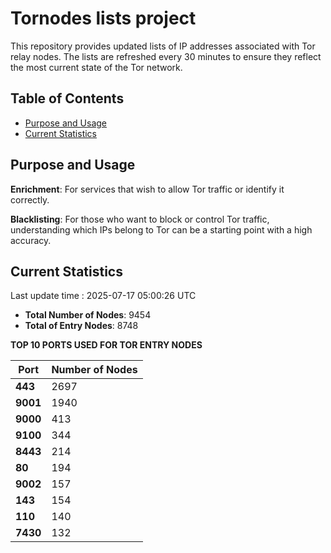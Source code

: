 # Tornodes lists project

This repository provides updated lists of IP addresses associated with Tor relay nodes. The lists are refreshed every 30 minutes to ensure they reflect the most current state of the Tor network.

## Table of Contents

- [Purpose and Usage](#purpose-and-usage)
- [Current Statistics](#current-statistics)


## Purpose and Usage

**Enrichment**: For services that wish to allow Tor traffic or identify it correctly.

**Blacklisting**: For those who want to block or control Tor traffic, understanding which IPs belong to Tor can be a starting point with a high accuracy.

## Current Statistics

Last update time : 2025-07-17 05:00:26 UTC

- **Total Number of Nodes**: 9454
- **Total of Entry Nodes**: 8748

**TOP 10 PORTS USED FOR TOR ENTRY NODES**

| **Port** | **Number of Nodes** |
|------|-----------------|
| **443**   | 2697  |
| **9001**   | 1940  |
| **9000**   | 413  |
| **9100**   | 344  |
| **8443**   | 214  |
| **80**   | 194  |
| **9002**   | 157  |
| **143**   | 154  |
| **110**   | 140  |
| **7430**   | 132  |

